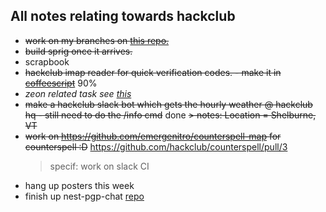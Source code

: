 ## All notes relating towards hackclub

- ~~work on my branches on [this repo.](https://github.com/OtterCodes101/programmer-socks-ysws)~~
- ~~build sprig once it arrives.~~
- scrapbook
- ~~hackclub imap reader for quick verification codes. - make it in [coffeescript](https://coffeescript.org/)~~ 90%
- _zeon related task see [this](./zeon.md)_
- ~~make a hackclub slack bot which gets the hourly weather @ hackclub hq - still need to do the /info cmd~~ done
  ~~> notes: Location = Shelburne, VT~~
- ~~work on https://github.com/emergenitro/counterspell-map for counterspell :D~~ https://github.com/hackclub/counterspell/pull/3
  > specif: work on slack CI
- hang up posters this week
- finish up nest-pgp-chat [repo](https://git.hackclub.app/neon/nest-pgp-chat)
